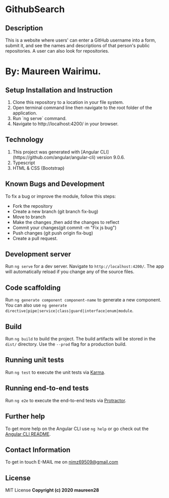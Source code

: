 # GithubSearch

## Description
This is a website where users' can enter a GitHub username into a form, submit it, and see the names and descriptions of that person's public repositories.
A user can also look for repositories.
# By: Maureen Wairimu.

## Setup Installation and Instruction
<ol>
<li>Clone this repository to a location in your file system.</li>
<li>Open terminal command line then navigate to the root folder of the application.</li>
<li>Run `ng serve` command.</li>
<li>Navigate to http://localhost:4200/ in your browser.</li>
</ol>


## Technology
<ol>
<li>This project was generated with [Angular CLI](https://github.com/angular/angular-cli) version 9.0.6.</li>
<li>Typescript</li>
<li>HTML & CSS (Bootstrap)</li>
</ol>

## Known Bugs and Development
 To fix a bug or improve the module, follow this steps:
<ul>
<li>Fork the repository</li>
<li>Create a new branch (git branch fix-bug)</li>
<li>Move to branch</li>
<li>Make the changes ,then add the changes to reflect</li>
<li>Commit your changes(git commit -m "Fix js bug") </li>
<li>Push changes (git push origin fix-bug)</li>
<li>Create a pull request.</li>
</ul>


## Development server

Run `ng serve` for a dev server. Navigate to `http://localhost:4200/`. The app will automatically reload if you change any of the source files.

## Code scaffolding

Run `ng generate component component-name` to generate a new component. You can also use `ng generate directive|pipe|service|class|guard|interface|enum|module`.

## Build

Run `ng build` to build the project. The build artifacts will be stored in the `dist/` directory. Use the `--prod` flag for a production build.

## Running unit tests

Run `ng test` to execute the unit tests via [Karma](https://karma-runner.github.io).

## Running end-to-end tests

Run `ng e2e` to execute the end-to-end tests via [Protractor](http://www.protractortest.org/).

## Further help

To get more help on the Angular CLI use `ng help` or go check out the [Angular CLI README](https://github.com/angular/angular-cli/blob/master/README.md).

## Contact Information
To get in touch E-MAIL me on nimz69509@gmail.com

## License
MIT License
<b>Copyright (c) 2020 maureen28<b>
